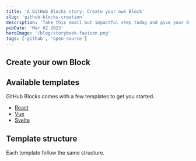 ```yaml
---
title: 'A GitHub Blocks story: Create your own Block'
slug: 'github-blocks-creation'
description: 'Take this small but impactful step today and give your Storybook application that extra touch of visual appeal and professionalism!'
pubDate: 'Mar 02 2023'
heroImage: '/blog/storybook-favicon.png'
tags: ['github', 'open-source']
---
```


## Create your own Block


## Available templates

GitHub Blocks comes with a few templates to get you started.

- [React]()
- [Vue]()
- [Svelte]()

## Template structure

Each template follow the same structure.


